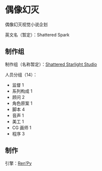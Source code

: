 # 偶像幻灭

偶像幻灭视觉小说企划

英文名（暂定）：Shattered Spark

## 制作组

制作组（名称暂定）：[Shattered Starlight Studio](https://github.com/Shattered-Starlight-Studio)

人员分组（14）：

- 监督 1
- 系列构成 1
- 顾问 2
- 角色原案 1
- 脚本 4
- 音声 1
- 美工 1
- CG 画师 1
- 程序 3

## 制作

引擎：[Ren’Py](https://doc.renpy.cn/zh-CN/)

